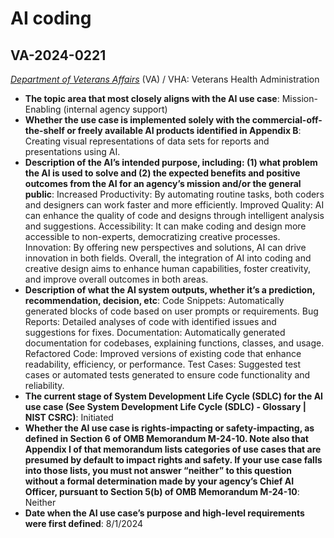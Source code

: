 # AI coding
## VA-2024-0221
_[Department of Veterans Affairs](<../3_agency/Department of Veterans Affairs.md>)_ (VA) / VHA: Veterans Health Administration


+ **The topic area that most closely aligns with the AI use case**: Mission-Enabling (internal agency support)
+ **Whether the use case is implemented solely with the commercial-off-the-shelf or freely available AI products identified in Appendix B**: Creating visual representations of data sets for reports and presentations using AI.
+ **Description of the AI’s intended purpose, including: (1) what problem the AI is used to solve and (2) the expected benefits and positive outcomes from the AI for an agency’s mission and/or the general public**: Increased Productivity: By automating routine tasks, both coders and designers can work faster and more efficiently.
Improved Quality: AI can enhance the quality of code and designs through intelligent analysis and suggestions.
Accessibility: It can make coding and design more accessible to non-experts, democratizing creative processes.
Innovation: By offering new perspectives and solutions, AI can drive innovation in both fields.
Overall, the integration of AI into coding and creative design aims to enhance human capabilities, foster creativity, and improve overall outcomes in both areas.
+ **Description of what the AI system outputs, whether it’s a prediction, recommendation, decision, etc**: Code Snippets: Automatically generated blocks of code based on user prompts or requirements. Bug Reports: Detailed analyses of code with identified issues and suggestions for fixes. Documentation: Automatically generated documentation for codebases, explaining functions, classes, and usage. Refactored Code: Improved versions of existing code that enhance readability, efficiency, or performance. Test Cases: Suggested test cases or automated tests generated to ensure code functionality and reliability.
+ **The current stage of System Development Life Cycle (SDLC) for the AI use case (See System Development Life Cycle (SDLC) - Glossary | NIST CSRC)**: Initiated
+ **Whether the AI use case is rights-impacting or safety-impacting, as defined in Section 6 of OMB Memorandum M-24-10. Note also that Appendix I of that memorandum lists categories of use cases that are presumed by default to impact rights and safety. If your use case falls into those lists, you must not answer “neither” to this question without a formal determination made by your agency’s Chief AI Officer, pursuant to Section 5(b) of OMB Memorandum M-24-10**: Neither
+ **Date when the AI use case’s purpose and high-level requirements were first defined**: 8/1/2024
